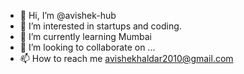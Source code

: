 - 👋 Hi, I’m @avishek-hub
- 👀 I’m interested in startups and coding.
- 🌱 I’m currently learning Mumbai 
- 💞️ I’m looking to collaborate on ...
- 📫 How to reach me avishekhaldar2010@gmail.com

<!---
avishek-hub/avishek-hub is a ✨ special ✨ repository because its `README.md` (this file) appears on your GitHub profile.
You can click the Preview link to take a look at your changes.
--->
